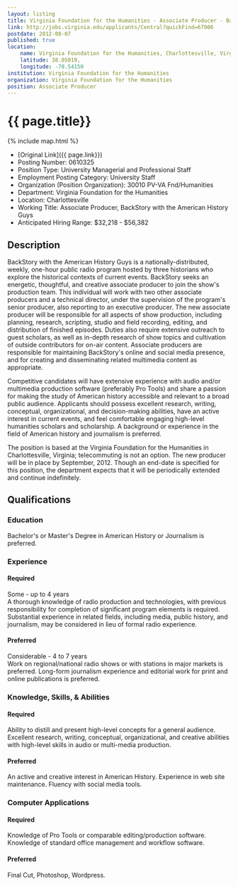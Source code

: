 ```yaml
---
layout: listing
title: Virginia Foundation for the Humanities - Associate Producer - BackStory with the American History Guys
link: http://jobs.virginia.edu/applicants/Central?quickFind=67906 
postdate: 2012-08-07
published: true
location:
    name: Virginia Foundation for the Humanities, Charlottesville, Virginia
    latitude: 38.05019,
    longitude: -78.54150
institution: Virginia Foundation for the Humanities
organization: Virginia Foundation for the Humanities
position: Associate Producer
--- 
```



# {{ page.title}}

{% include map.html %}


* [Original Link]({{ page.link}})
* Posting Number:	 0610325  
* Position Type:	 University Managerial and Professional Staff  
* Employment Posting Category:	 University Staff  
* Organization (Position Organization):	 30010 PV-VA Fnd/Humanities  
* Department:	 Virginia Foundation for the Humanities  
* Location:	 Charlottesville  
* Working Title:	 Associate Producer, BackStory with the American History Guys  
* Anticipated Hiring Range:	 $32,218 - $56,382

## Description
BackStory with the American History Guys is a nationally-distributed, weekly, one-hour public radio program hosted by three historians who explore the historical contexts of current events. BackStory seeks an energetic, thoughtful, and creative associate producer to join the show's production team. This individual will work with two other associate producers and a technical director, under the supervision of the program's senior producer, also reporting to an executive producer. The new associate producer will be responsible for all aspects of show production, including planning, research, scripting, studio and field recording, editing, and distribution of finished episodes. Duties also require extensive outreach to guest scholars, as well as in-depth research of show topics and cultivation of outside contributors for on-air content. Associate producers are responsible for maintaining BackStory's online and social media presence, and for creating and disseminating related multimedia content as appropriate. 

Competitive candidates will have extensive experience with audio and/or multimedia production software (preferably Pro Tools) and share a passion for making the study of American history accessible and relevant to a broad public audience. Applicants should possess excellent research, writing, conceptual, organizational, and decision-making abilities, have an active interest in current events, and feel comfortable engaging high-level humanities scholars and scholarship. A background or experience in the field of American history and journalism is preferred. 

The position is based at the Virginia Foundation for the Humanities in Charlottesville, Virginia; telecommuting is not an option. The new producer will be in place by September, 2012. Though an end-date is specified for this position, the department expects that it will be periodically extended and continue indefinitely.

## Qualifications

### Education

Bachelor's or Master's Degree in American History or Journalism is preferred.  

### Experience 

#### Required
Some - up to 4 years  
A thorough knowledge of radio production and technologies, with previous responsibility for completion of significant program elements is required. Substantial experience in related fields, including media, public history, and journalism, may be considered in lieu of formal radio experience. 

#### Preferred
Considerable - 4 to 7 years  
Work on regional/national radio shows or with stations in major markets is preferred. Long-form journalism experience and editorial work for print and online publications is preferred.  

### Knowledge, Skills, & Abilities

#### Required
Ability to distill and present high-level concepts for a general audience. Excellent research, writing, conceptual, organizational, and creative abilities with high-level skills in audio or multi-media production.

#### Preferred
An active and creative interest in American History. Experience in web site maintenance. Fluency with social media tools.  

### Computer Applications

#### Required
Knowledge of Pro Tools or comparable editing/production software. Knowledge of standard office management and workflow software.  

#### Preferred
Final Cut, Photoshop, Wordpress.  

